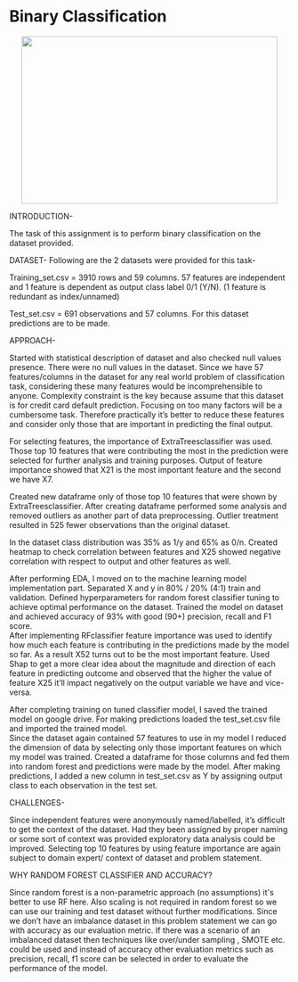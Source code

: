 # Binary Classification

<p align="center">
  <img width="460" height="300" src="https://media-exp1.licdn.com/dms/image/C510BAQEEBs9SDDcsqg/company-logo_200_200/0/1555057697060?e=1646265600&v=beta&t=GfH5y89gRColK9Lq4JySLTNHU4qTo5XYX1-d8w5SGfM">
</p>

INTRODUCTION-

The task of this assignment is to perform binary classification on the dataset provided.

DATASET-
Following are the 2 datasets were provided for this task-

Training_set.csv = 3910 rows and 59 columns. 57 features are independent and 1 feature is dependent as output class label 0/1 (Y/N). (1 feature is redundant as index/unnamed)

Test_set.csv = 691 observations and 57 columns. For this dataset predictions are to be made.

APPROACH-

Started with statistical description of dataset and also checked null values presence. There were no null values in the dataset.
Since we have 57 features/columns in the dataset for any real world problem of classification task, considering these many features would be incomprehensible to anyone. Complexity constraint is the key because assume that this dataset is for credit card default prediction. Focusing on too many factors will be a cumbersome task. Therefore practically it’s better to reduce these features and consider only those that are important in predicting the final output.

For selecting features, the importance of ExtraTreesclassifier was used. Those top 10 features that were contributing the most in the prediction were selected for further analysis and training purposes. Output of feature importance showed that X21 is the most important feature and the second we have X7.

Created new dataframe only of those top 10 features that were shown by ExtraTreesclassifier. After creating dataframe performed some analysis and removed outliers as another part of data preprocessing. Outlier treatment resulted in 525 fewer observations than the original dataset.

In the dataset class distribution was 35% as 1/y and 65% as 0/n.
Created heatmap to check correlation between features and X25 showed negative correlation with respect to output and other features as well.

After performing EDA, I moved on to the machine learning model implementation part. 
Separated X and y in 80% / 20% (4:1) train and validation. Defined hyperparameters for random forest classifier tuning to achieve optimal performance on the dataset. 
Trained the model on dataset and achieved accuracy of 93% with good (90+) precision, recall and F1 score.  
After implementing RFclassifier feature importance was used to identify how much each feature is contributing in the predictions made by the model so far. As a result X52 turns out to be the most important feature. 
Used Shap to get a more clear idea about the magnitude and direction of each feature in predicting outcome and observed that the higher the value of feature X25 it’ll impact negatively on the output variable we have and vice-versa.   

After completing training on tuned classifier model, I saved the trained model on google drive.
For making predictions loaded the test_set.csv file and imported the trained model.  
Since the dataset again contained 57 features to use in my model I reduced the dimension of data by selecting only those important features on which my model was trained.
Created a dataframe for those columns and fed them into random forest and predictions were made by the model. 
After making predictions, I added a new column in test_set.csv as Y by assigning output class to each observation in the test set. 


CHALLENGES-

Since independent features were anonymously named/labelled, it’s difficult to get the context of the dataset. Had they been assigned by proper naming or some sort of context was provided exploratory data analysis could be improved. Selecting top 10 features by using feature importance are again subject to domain expert/ context of dataset and problem statement.


WHY RANDOM FOREST CLASSIFIER AND ACCURACY?

Since random forest is a non-parametric approach (no assumptions) it's better to use RF here.
Also scaling is not required in random forest so we can use our training and test dataset without further modifications.
Since we don’t have an imbalance dataset in this problem statement we can go with accuracy as our evaluation metric. If there was a scenario of an imbalanced dataset then techniques like over/under sampling , SMOTE etc. could be used and instead of accuracy other evaluation metrics such as precision, recall, f1 score can be selected in order to evaluate the performance of the model.    
    


 
          


          


